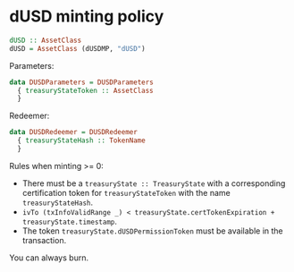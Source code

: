# dUSD minting policy

```haskell
dUSD :: AssetClass
dUSD = AssetClass (dUSDMP, "dUSD")
```

Parameters:
```haskell
data DUSDParameters = DUSDParameters
  { treasuryStateToken :: AssetClass
  }
```

Redeemer:
```haskell
data DUSDRedeemer = DUSDRedeemer
  { treasuryStateHash :: TokenName
  }
```

Rules when minting >= 0:
- There must be a `treasuryState :: TreasuryState` with a corresponding certification
  token for `treasuryStateToken` with the name `treasuryStateHash`.
- `ivTo (txInfoValidRange _) < treasuryState.certTokenExpiration + treasuryState.timestamp`.
- The token `treasuryState.dUSDPermissionToken` must be available in the transaction.

You can always burn.
